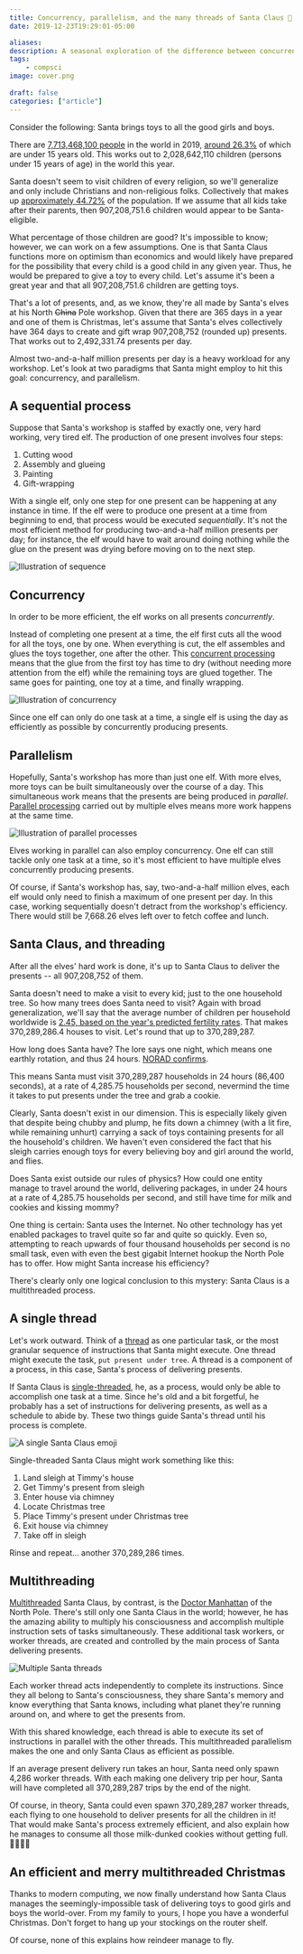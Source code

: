 ```yaml
---
title: Concurrency, parallelism, and the many threads of Santa Claus 🎅
date: 2019-12-23T19:29:01-05:00

aliases:
description: A seasonal exploration of the difference between concurrent, parallel, and multithreaded processes.
tags:
    - compsci
image: cover.png
 
draft: false
categories: ["article"]
---
```


Consider the following: Santa brings toys to all the good girls and boys.

There are [7,713,468,100 people](https://en.wikipedia.org/wiki/Demographics_of_the_world#Current_population_distribution) in the world in 2019, [around 26.3%](https://en.wikipedia.org/wiki/Demographics_of_the_world#Age_structure) of which are under 15 years old. This works out to 2,028,642,110 children (persons under 15 years of age) in the world this year.

Santa doesn't seem to visit children of every religion, so we'll generalize and only include Christians and non-religious folks. Collectively that makes up [approximately 44.72%](https://en.wikipedia.org/wiki/List_of_religious_populations#Adherent_estimates_in_2019) of the population. If we assume that all kids take after their parents, then 907,208,751.6 children would appear to be Santa-eligible.

What percentage of those children are good? It's impossible to know; however, we can work on a few assumptions. One is that Santa Claus functions more on optimism than economics and would likely have prepared for the possibility that every child is a good child in any given year. Thus, he would be prepared to give a toy to every child. Let's assume it's been a great year and that all 907,208,751.6 children are getting toys.

That's a lot of presents, and, as we know, they're all made by Santa's elves at his North ~~China~~ Pole workshop. Given that there are 365 days in a year and one of them is Christmas, let's assume that Santa's elves collectively have 364 days to create and gift wrap 907,208,752 (rounded up) presents. That works out to 2,492,331.74 presents per day.

Almost two-and-a-half million presents per day is a heavy workload for any workshop. Let's look at two paradigms that Santa might employ to hit this goal: concurrency, and parallelism.

## A sequential process

Suppose that Santa's workshop is staffed by exactly one, very hard working, very tired elf. The production of one present involves four steps:

1. Cutting wood
2. Assembly and glueing
3. Painting
4. Gift-wrapping

With a single elf, only one step for one present can be happening at any instance in time. If the elf were to produce one present at a time from beginning to end, that process would be executed _sequentially_. It's not the most efficient method for producing two-and-a-half million presents per day; for instance, the elf would have to wait around doing nothing while the glue on the present was drying before moving on to the next step.

![Illustration of sequence](sequence.png)

## Concurrency

In order to be more efficient, the elf works on all presents _concurrently_.

Instead of completing one present at a time, the elf first cuts all the wood for all the toys, one by one. When everything is cut, the elf assembles and glues the toys together, one after the other. This [concurrent processing](https://en.wikipedia.org/wiki/Concurrent_computing) means that the glue from the first toy has time to dry (without needing more attention from the elf) while the remaining toys are glued together. The same goes for painting, one toy at a time, and finally wrapping.

![Illustration of concurrency](concurrency.png)

Since one elf can only do one task at a time, a single elf is using the day as efficiently as possible by concurrently producing presents.

## Parallelism

Hopefully, Santa's workshop has more than just one elf. With more elves, more toys can be built simultaneously over the course of a day. This simultaneous work means that the presents are being produced in _parallel_. [Parallel processing](https://en.wikipedia.org/wiki/Parallel_computing) carried out by multiple elves means more work happens at the same time.

![Illustration of parallel processes](parallel.png)

Elves working in parallel can also employ concurrency. One elf can still tackle only one task at a time, so it's most efficient to have multiple elves concurrently producing presents.

Of course, if Santa's workshop has, say, two-and-a-half million elves, each elf would only need to finish a maximum of one present per day. In this case, working sequentially doesn't detract from the workshop's efficiency. There would still be 7,668.26 elves left over to fetch coffee and lunch.

## Santa Claus, and threading

After all the elves' hard work is done, it's up to Santa Claus to deliver the presents -- all 907,208,752 of them.

Santa doesn't need to make a visit to every kid; just to the one household tree. So how many trees does Santa need to visit? Again with broad generalization, we'll say that the average number of children per household worldwide is [2.45, based on the year's predicted fertility rates](https://en.wikipedia.org/wiki/Demographics_of_the_world#Total_fertility_rate). That makes 370,289,286.4 houses to visit. Let's round that up to 370,289,287.

How long does Santa have? The lore says one night, which means one earthly rotation, and thus 24 hours. [NORAD confirms](https://www.noradsanta.org/en/).

This means Santa must visit 370,289,287 households in 24 hours (86,400 seconds), at a rate of 4,285.75 households per second, nevermind the time it takes to put presents under the tree and grab a cookie.

Clearly, Santa doesn't exist in our dimension. This is especially likely given that despite being chubby and plump, he fits down a chimney (with a lit fire, while remaining unhurt) carrying a sack of toys containing presents for all the household's children. We haven't even considered the fact that his sleigh carries enough toys for every believing boy and girl around the world, and flies.

Does Santa exist outside our rules of physics? How could one entity manage to travel around the world, delivering packages, in under 24 hours at a rate of 4,285.75 households per second, and still have time for milk and cookies and kissing mommy?

One thing is certain: Santa uses the Internet. No other technology has yet enabled packages to travel quite so far and quite so quickly. Even so, attempting to reach upwards of four thousand households per second is no small task, even with even the best gigabit Internet hookup the North Pole has to offer. How might Santa increase his efficiency?

There's clearly only one logical conclusion to this mystery: Santa Claus is a multithreaded process.

## A single thread

Let's work outward. Think of a [thread](https://en.wikipedia.org/wiki/Thread_(computing)) as one particular task, or the most granular sequence of instructions that Santa might execute. One thread might execute the task, `put present under tree`. A thread is a component of a process, in this case, Santa's process of delivering presents.

If Santa Claus is [single-threaded](https://en.wikipedia.org/wiki/Thread_(computing)#Single_threading), he, as a process, would only be able to accomplish one task at a time. Since he's old and a bit forgetful, he probably has a set of instructions for delivering presents, as well as a schedule to abide by. These two things guide Santa's thread until his process is complete.

![A single Santa Claus emoji](single.png)

Single-threaded Santa Claus might work something like this:

1. Land sleigh at Timmy's house
2. Get Timmy's present from sleigh
3. Enter house via chimney
4. Locate Christmas tree
5. Place Timmy's present under Christmas tree
6. Exit house via chimney
7. Take off in sleigh

Rinse and repeat... another 370,289,286 times.

## Multithreading

[Multithreaded](https://en.wikipedia.org/wiki/Thread_(computing)#Multithreading) Santa Claus, by contrast, is the [Doctor Manhattan](https://dc.fandom.com/wiki/Jonathan_Osterman_(Watchmen)) of the North Pole. There's still only one Santa Claus in the world; however, he has the amazing ability to multiply his consciousness and accomplish multiple instruction sets of tasks simultaneously. These additional task workers, or worker threads, are created and controlled by the main process of Santa delivering presents.

![Multiple Santa threads](cover.png)

Each worker thread acts independently to complete its instructions. Since they all belong to Santa's consciousness, they share Santa's memory and know everything that Santa knows, including what planet they're running around on, and where to get the presents from.

With this shared knowledge, each thread is able to execute its set of instructions in parallel with the other threads. This multithreaded parallelism makes the one and only Santa Claus as efficient as possible.

If an average present delivery run takes an hour, Santa need only spawn 4,286 worker threads. With each making one delivery trip per hour, Santa will have completed all 370,289,287 trips by the end of the night.

Of course, in theory, Santa could even spawn 370,289,287 worker threads, each flying to one household to deliver presents for all the children in it! That would make Santa's process extremely efficient, and also explain how he manages to consume all those milk-dunked cookies without getting full. 🥛🍪🍪🍪

## An efficient and merry multithreaded Christmas

Thanks to modern computing, we now finally understand how Santa Claus manages the seemingly-impossible task of delivering toys to good girls and boys the world-over. From my family to yours, I hope you have a wonderful Christmas. Don't forget to hang up your stockings on the router shelf.

Of course, none of this explains how reindeer manage to fly.
